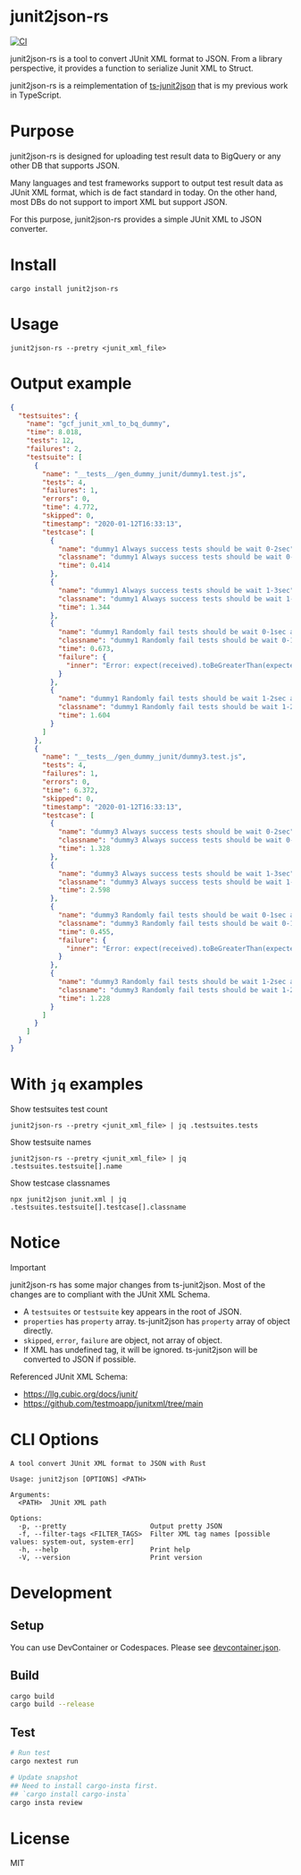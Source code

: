 # junit2json-rs
[![CI](https://github.com/Kesin11/junit2json-rs/actions/workflows/ci.yml/badge.svg)](https://github.com/Kesin11/junit2json-rs/actions/workflows/ci.yml)

junit2json-rs is a tool to convert JUnit XML format to JSON.
From a library perspective, it provides a function to serialize Junit XML to Struct.

junit2json-rs is a reimplementation of [ts-junit2json](https://github.com/Kesin11/ts-junit2json) that is my previous work in TypeScript.

# Purpose
junit2json-rs is designed for uploading test result data to BigQuery or any other DB that supports JSON.

Many languages and test frameworks support to output test result data as JUnit XML format, which is de fact standard in today.
On the other hand, most DBs do not support to import XML but support JSON.

For this purpose, junit2json-rs provides a simple JUnit XML to JSON converter.

# Install
```
cargo install junit2json-rs
```

# Usage
```
junit2json-rs --pretry <junit_xml_file>
```

# Output example
```json
{
  "testsuites": {
    "name": "gcf_junit_xml_to_bq_dummy",
    "time": 8.018,
    "tests": 12,
    "failures": 2,
    "testsuite": [
      {
        "name": "__tests__/gen_dummy_junit/dummy1.test.js",
        "tests": 4,
        "failures": 1,
        "errors": 0,
        "time": 4.772,
        "skipped": 0,
        "timestamp": "2020-01-12T16:33:13",
        "testcase": [
          {
            "name": "dummy1 Always success tests should be wait 0-2sec",
            "classname": "dummy1 Always success tests should be wait 0-2sec",
            "time": 0.414
          },
          {
            "name": "dummy1 Always success tests should be wait 1-3sec",
            "classname": "dummy1 Always success tests should be wait 1-3sec",
            "time": 1.344
          },
          {
            "name": "dummy1 Randomly fail tests should be wait 0-1sec and fail 50%",
            "classname": "dummy1 Randomly fail tests should be wait 0-1sec and fail 50%",
            "time": 0.673,
            "failure": {
              "inner": "Error: expect(received).toBeGreaterThan(expected)\n\nExpected: > 50\nReceived:   4.897277513425746\n    at Object.it (/Users/kesin/github/gcf_junit_xml_to_bq/__tests__/gen_dummy_junit/dummy1.test.js:22:17)"
            }
          },
          {
            "name": "dummy1 Randomly fail tests should be wait 1-2sec and fail 30%",
            "classname": "dummy1 Randomly fail tests should be wait 1-2sec and fail 30%",
            "time": 1.604
          }
        ]
      },
      {
        "name": "__tests__/gen_dummy_junit/dummy3.test.js",
        "tests": 4,
        "failures": 1,
        "errors": 0,
        "time": 6.372,
        "skipped": 0,
        "timestamp": "2020-01-12T16:33:13",
        "testcase": [
          {
            "name": "dummy3 Always success tests should be wait 0-2sec",
            "classname": "dummy3 Always success tests should be wait 0-2sec",
            "time": 1.328
          },
          {
            "name": "dummy3 Always success tests should be wait 1-3sec",
            "classname": "dummy3 Always success tests should be wait 1-3sec",
            "time": 2.598
          },
          {
            "name": "dummy3 Randomly fail tests should be wait 0-1sec and fail 30%",
            "classname": "dummy3 Randomly fail tests should be wait 0-1sec and fail 30%",
            "time": 0.455,
            "failure": {
              "inner": "Error: expect(received).toBeGreaterThan(expected)\n\nExpected: > 30\nReceived:   12.15901879426653\n    at Object.it (/Users/kesin/github/gcf_junit_xml_to_bq/__tests__/gen_dummy_junit/dummy3.test.js:22:17)"
            }
          },
          {
            "name": "dummy3 Randomly fail tests should be wait 1-2sec and fail 20%",
            "classname": "dummy3 Randomly fail tests should be wait 1-2sec and fail 20%",
            "time": 1.228
          }
        ]
      }
    ]
  }
}
```

# With `jq` examples
Show testsuites test count

```
junit2json-rs --pretry <junit_xml_file> | jq .testsuites.tests
```

Show testsuite names

```
junit2json-rs --pretry <junit_xml_file> | jq .testsuites.testsuite[].name
```

Show testcase classnames

```
npx junit2json junit.xml | jq .testsuites.testsuite[].testcase[].classname
```

# Notice
> [!IMPORTANT]
> junit2json-rs has some major changes from ts-junit2json.
> Most of the changes are to compliant with the JUnit XML Schema.

- A `testsuites` or `testsuite` key appears in the root of JSON.
- `properties` has `property` array. ts-junit2json has `property` array of object directly.
- `skipped`, `error`, `failure` are object, not array of object.
- If XML has undefined tag, it will be ignored. ts-junit2json will be converted to JSON if possible.

Referenced JUnit XML Schema:
- <https://llg.cubic.org/docs/junit/>
- <https://github.com/testmoapp/junitxml/tree/main>

# CLI Options
```
A tool convert JUnit XML format to JSON with Rust

Usage: junit2json [OPTIONS] <PATH>

Arguments:
  <PATH>  JUnit XML path

Options:
  -p, --pretty                     Output pretty JSON
  -f, --filter-tags <FILTER_TAGS>  Filter XML tag names [possible values: system-out, system-err]
  -h, --help                       Print help
  -V, --version                    Print version
```

# Development
## Setup
You can use DevContainer or Codespaces. Please see [devcontainer.json](./.devcontainer/devcontainer.json).

## Build
```bash
cargo build
cargo build --release
```

## Test
```bash
# Run test
cargo nextest run

# Update snapshot
## Need to install cargo-insta first.
## `cargo install cargo-insta`
cargo insta review
```

# License
MIT
